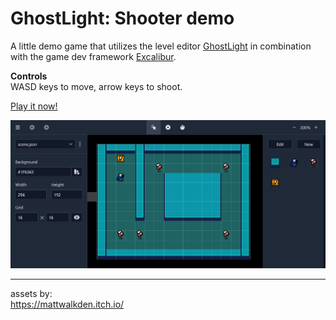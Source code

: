# GhostLight: Shooter demo

A little demo game that utilizes the level editor
[GhostLight](https://github.com/simon-jaeger/GhostLight)
in combination with the game dev framework [Excalibur](https://excaliburjs.com/).

**Controls** <br>
WASD keys to move, arrow keys to shoot.

[Play it now!](https://ghostlight-shooter-demo.onrender.com/)

![demo](readme.png)

---

assets by: <br>
https://mattwalkden.itch.io/ <br>
